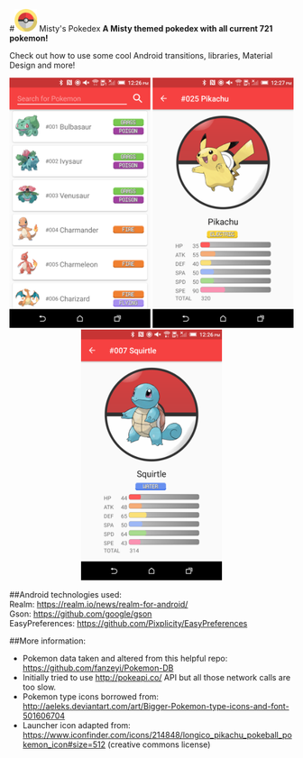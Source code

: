 #<img src="app/src/main/res/mipmap-xhdpi/ic_launcher.png" width="40"/> Misty's Pokedex
**A Misty themed pokedex with all current 721 pokemon!**

Check out how to use some cool Android transitions, libraries, Material Design and more!

<p align="center">
  <img src="screenshot_main.png" width="250"/>
  <img src="screenshot_pikachu.png" width="250"/>
  <img src="screenshot_squirtle.png" width="250"/>
</p>

##Android technologies used:<br />
Realm: https://realm.io/news/realm-for-android/ <br />
Gson: https://github.com/google/gson <br />
EasyPreferences: https://github.com/Pixplicity/EasyPreferences <br />

##More information:
- Pokemon data taken and altered from this helpful repo: https://github.com/fanzeyi/Pokemon-DB  <br />
- Initially tried to use http://pokeapi.co/ API but all those network calls are too slow.  <br />
- Pokemon type icons borrowed from: http://aeleks.deviantart.com/art/Bigger-Pokemon-type-icons-and-font-501606704 <br />
- Launcher icon adapted from: https://www.iconfinder.com/icons/214848/longico_pikachu_pokeball_pokemon_icon#size=512 (creative commons license)

